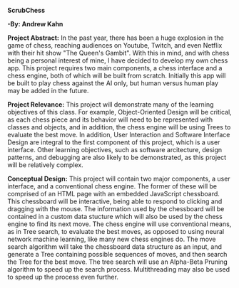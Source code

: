 **ScrubChess**

**-By: Andrew Kahn**

**Project Abstract:**
In the past year, there has been a huge explosion in the game of chess, reaching audiences on Youtube, Twitch, and even Netflix with their hit show "The Queen's Gambit". With this in mind, and with chess being a personal interest of mine, I have decided to develop my own chess app. This project requires two main components, a chess interface and a chess engine, both of which will be built from scratch. Initially this app will be built to play chess against the AI only, but human versus human play may be added in the future.

**Project Relevance:**
This project will demonstrate many of the learning objectives of this class. For example, Object-Oriented Design will be critical, as each chess piece and its behavior will need to be represented with classes and objects, and in addition, the chess engine will be using Trees to evaluate the best move. In addition, User Interaction and Software Interface Design are integral to the first component of this project, which is a user interface. Other learning objectives, such as software arcitecture, design patterns, and debugging are also likely to be demonstrated, as this project will be relatively complex.

**Conceptual Design:**
This project will contain two major components, a user interface, and a conventional chess engine. The former of these will be comprised of an HTML page with an embedded JavaScript chessboard. This chessboard will be interactive, being able to respond to clicking and dragging with the mouse. The information used by the chessboard will be contained in a custom data stucture which will also be used by the chess engine to find its next move. The chess engine will use conventional means, as in Tree search, to evaluate the best moves, as opposed to using neural network machine learning, like many new chess engines do. The move search algorithm will take the chessboard data structure as an input, and generate a Tree containing possible sequences of moves, and then search the Tree for the best move. The tree search will use an Alpha-Beta Pruning algorithm to speed up the search process. Multithreading may also be used to speed up the process even further.

